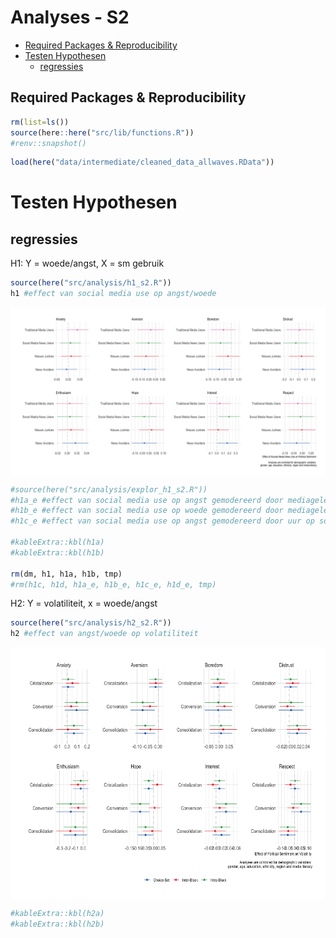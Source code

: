 Analyses - S2
================

- [Required Packages &
  Reproducibility](#required-packages--reproducibility)
- [Testen Hypothesen](#testen-hypothesen)
  - [regressies](#regressies)

## Required Packages & Reproducibility

``` r
rm(list=ls())
source(here::here("src/lib/functions.R"))
#renv::snapshot()
```

``` r
load(here("data/intermediate/cleaned_data_allwaves.RData"))
```

# Testen Hypothesen

## regressies

H1: Y = woede/angst, X = sm gebruik

``` r
source(here("src/analysis/h1_s2.R"))
h1 #effect van social media use op angst/woede
```

<img src="../../report/figures/h1-s2-1.png" style="display: block; margin: auto;" />

``` r
#source(here("src/analysis/explor_h1_s2.R"))
#h1a_e #effect van social media use op angst gemodereerd door mediageletterdheid
#h1b_e #effect van social media use op woede gemodereerd door mediageletterdheid
#h1c_e #effect van social media use op angst gemodereerd door uur op social media#h1d_e #effect van social media use op woede gemodereerd door uur op social media

#kableExtra::kbl(h1a)
#kableExtra::kbl(h1b)

rm(dm, h1, h1a, h1b, tmp)
#rm(h1c, h1d, h1a_e, h1b_e, h1c_e, h1d_e, tmp)
```

H2: Y = volatiliteit, x = woede/angst

``` r
source(here("src/analysis/h2_s2.R"))
h2 #effect van angst/woede op volatiliteit
```

<img src="../../report/figures/h2-s2-1.png" style="display: block; margin: auto;" />

``` r
#kableExtra::kbl(h2a)
#kableExtra::kbl(h2b)
```
